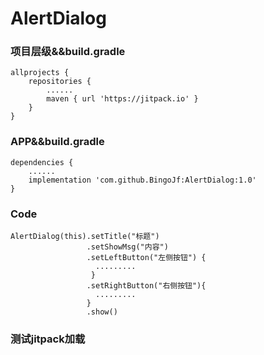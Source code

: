 # AlertDialog

### 项目层级&&build.gradle
```    
allprojects {
    repositories {
        ......
        maven { url 'https://jitpack.io' }
    }
}
 ```  
                
### APP&&build.gradle
```
dependencies {
    ......
    implementation 'com.github.BingoJf:AlertDialog:1.0'
}
```
    
### Code    
```
AlertDialog(this).setTitle("标题")
                 .setShowMsg("内容")
                 .setLeftButton("左侧按钮") { 
                   .........                    
                  }
                 .setRightButton("右侧按钮"){ 
                   ......... 
                 }
                 .show()
```

### 测试jitpack加载  